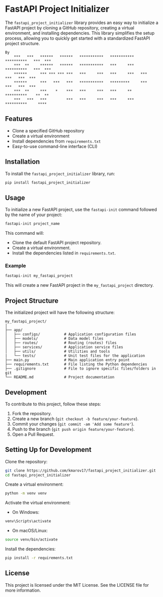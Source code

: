 # FastAPI Project Initializer

The `fastapi_project_initializer` library provides an easy way to initialize a FastAPI project by cloning a GitHub repository, creating a virtual environment, and installing dependencies. This library simplifies the setup process, allowing you to quickly get started with a standardized FastAPI project structure.

```
By
    ***   ***   ******   ******   ***********   ***********   **********   ***  ***
    ***  **     ******   ******   ***********   ***     ***   **********   ***  ***
    ******      *** *** *** ***   ***     ***   ***     ***   ***    ***   ***  ***
    ******      ***   ***   ***   ***********   *********     ***    ***   ***  ***
    ***  **     ***    *    ***   ***     ***   ***     **    **********    **  **
    ***   ***   ***         ***   ***     ***   ***     ***   **********     ****
```

## Features

- Clone a specified GitHub repository
- Create a virtual environment
- Install dependencies from `requirements.txt`
- Easy-to-use command-line interface (CLI)

## Installation

To install the `fastapi_project_initializer` library, run:

```bash
pip install fastapi_project_initializer
```

## Usage

To initialize a new FastAPI project, use the `fastapi-init` command followed by the name of your project:

```bash
fastapi-init project_name
```

This command will:

- Clone the default FastAPI project repository.
- Create a virtual environment.
- Install the dependencies listed in `requirements.txt`.

### Example

```bash
fastapi-init my_fastapi_project
```

This will create a new FastAPI project in the `my_fastapi_project` directory.

## Project Structure

The initialized project will have the following structure:

```
my_fastapi_project/
│
├── app/
│   ├── configs/           # Application configuration files
│   ├── models/            # Data model files
│   ├── routes/            # Routing (routes) files
│   ├── services/          # Application service files
│   ├── utils/             # Utilities and tools
|   └── tests/             # Unit test files for the application
├── main.py                # Main application entry point
├── requirements.txt       # File listing the Python dependencies
├── .gitignore             # File to ignore specific files/folders in git
└── README.md              # Project documentation
```

## Development

To contribute to this project, follow these steps:

1. Fork the repository.
2. Create a new branch (`git checkout -b feature/your-feature`).
3. Commit your changes (`git commit -am 'Add some feature'`).
4. Push to the branch (`git push origin feature/your-feature`).
5. Open a Pull Request.

## Setting Up for Development

Clone the repository:

```bash
git clone https://github.com/kmarov17/fastapi_project_initializer.git
cd fastapi_project_initializer
```

Create a virtual environment:

```bash
python -m venv venv
```

Activate the virtual environment:

- On Windows:

```bash
venv\Scripts\activate
```

- On macOS/Linux:

```bash
source venv/bin/activate
```

Install the dependencies:

```bash
pip install -r requirements.txt
```

## License

This project is licensed under the MIT License. See the LICENSE file for more information.
